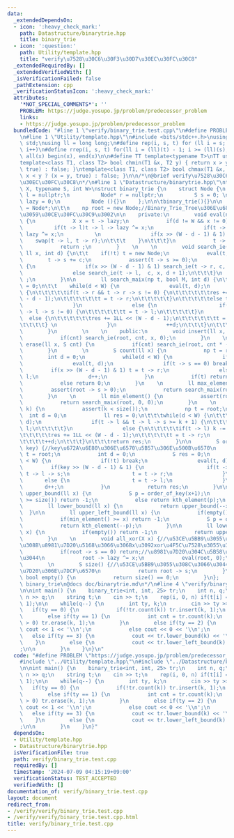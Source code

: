 ```yaml
---
data:
  _extendedDependsOn:
  - icon: ':heavy_check_mark:'
    path: Datastructure/binarytrie.hpp
    title: binary_trie
  - icon: ':question:'
    path: Utility/template.hpp
    title: "verify\u7528\u30C6\u30F3\u30D7\u30EC\u30FC\u30C8"
  _extendedRequiredBy: []
  _extendedVerifiedWith: []
  _isVerificationFailed: false
  _pathExtension: cpp
  _verificationStatusIcon: ':heavy_check_mark:'
  attributes:
    '*NOT_SPECIAL_COMMENTS*': ''
    PROBLEM: https://judge.yosupo.jp/problem/predecessor_problem
    links:
    - https://judge.yosupo.jp/problem/predecessor_problem
  bundledCode: "#line 1 \"verify/binary_trie.test.cpp\"\n#define PROBLEM \"https://judge.yosupo.jp/problem/predecessor_problem\"\
    \n#line 1 \"Utility/template.hpp\"\n#include <bits/stdc++.h>\nusing namespace\
    \ std;\nusing ll = long long;\n#define rep(i, s, t) for (ll i = s; i < (ll)(t);\
    \ i++)\n#define rrep(i, s, t) for(ll i = (ll)(t) - 1; i >= (ll)(s); i--)\n#define\
    \ all(x) begin(x), end(x)\n\n#define TT template<typename T>\nTT using vec = vector<T>;\n\
    template<class T1, class T2> bool chmin(T1 &x, T2 y) { return x > y ? (x = y,\
    \ true) : false; }\ntemplate<class T1, class T2> bool chmax(T1 &x, T2 y) { return\
    \ x < y ? (x = y, true) : false; }\n\n/*\n@brief verify\u7528\u30C6\u30F3\u30D7\
    \u30EC\u30FC\u30C8\n*/\n#line 1 \"Datastructure/binarytrie.hpp\"\ntemplate<typename\
    \ X, typename S, int W>\nstruct binary_trie {\n    struct Node {\n          Node*\
    \ l = nullptr;\n          Node* r = nullptr;\n          S s = 0; \n          X\
    \ lazy = 0;\n          Node (){}\n    };\n\n\tbinary_trie(){}\n\n    using np\
    \ = Node*;\n\t\n    np root = new Node;//Binary_Trie_Tree\u306E\u6839\u3092\u8868\
    \u3059\u30CE\u30FC\u30C9\u3002\n\n    private:\n        void eval(np t, int d)\
    \ {\n            X x = t -> lazy;\n            if(d != W && x != 0) {\n      \
    \          if(t -> l)t -> l -> lazy ^= x;\n                if(t -> r)t -> r ->\
    \ lazy ^= x;\n          \n                if(x >> (W - d - 1) & 1) {\n\t\t\t\t\
    \    swap(t -> l, t -> r);\n\t\t\t    }\n\t\t\t}\n            t -> lazy = 0;\n\
    \            return ;\n        }    \n    \n        void search_ie(np &t, S c,\
    \ ll x, int d) {\n\t\t    if(!t) t = new Node;\n            eval(t, d);\n    \
    \        t -> s += c;\n            assert(t -> s >= 0);\n            if(d != W)\
    \ {\n                if(x >> (W - d - 1) & 1) search_ie(t -> r, c, x, d + 1);\n\
    \                else search_ie(t -> l,  c, x, d + 1);\n\t\t\t}\n            return\
    \ ;\n        }\n\n        ll search_maix(np t, bool M, int d) {\n\t\t    ll res\
    \ = 0;\n\t\t    while(d < W) {\n                eval(t, d);\n                if(M)\
    \ {\n\t\t\t\t\tif(t -> r && t -> r -> s != 0) {\n\t\t\t\t\t\tres += 1LL << (W\
    \ - d - 1);\n\t\t\t\t\t\tt = t -> r;\n\t\t\t\t\t}\n\t\t\t\t\telse t = t -> l;\n\
    \                }\n                else {\n                    if(t -> l && t\
    \ -> l -> s != 0) {\n\t\t\t\t\t\tt = t -> l;\n\t\t\t\t\t}\n                  \
    \  else {\n\t\t\t\t\t\tres += 1LL << (W - d - 1);\n\t\t\t\t\t\tt = t -> r;\n\t\
    \t\t\t\t} \n                }\n                ++d;\n\t\t\t}\n\t\t\treturn res;\n\
    \        }\n        \n    \n    public:\n        void insert(ll x, S cnt) {\n\
    \            if(cnt) search_ie(root, cnt, x, 0);\n        }\n    \n        void\
    \ erase(ll x, S cnt) {\n            if(cnt) search_ie(root, cnt * -1, x, 0);\n\
    \        }\n        \n        S count(ll x) {\n            np t = root;\n    \
    \        int d = 0;\n            while(d < W) {\n                if(!t) break;\n\
    \                eval(t, d);\n                if(t -> s == 0) break;\n       \
    \         if(x >> (W - d - 1) & 1) t = t -> r;\n                else t = t ->\
    \ l;\n                d++;\n            }\n            if(t) return t -> s;\n\
    \            else return 0;\n        }\n    \n        ll max_element() {\n   \
    \         assert(root -> s > 0);\n            return search_maix(root, 1, 0);\n\
    \        }\n    \n        ll min_element() {\n            assert(root -> s > 0);\n\
    \            return search_maix(root, 0, 0);\n        }\n    \n        ll kth_element(S\
    \ k) {\n            assert(k < size());\n            np t = root;\n          \
    \  int d = 0;\n            ll res = 0;\n\t\t\twhile(d < W) {\n\t\t\t\teval(t,\
    \ d);\n                if(t -> l && t -> l -> s >= k + 1) {\n\t\t\t\t\tt = t ->\
    \ l;\n\t\t\t\t}\n                else {\n\t\t\t\t\tif(t -> l) k -= t -> l -> s;\n\
    \t\t\t\t\tres += 1LL << (W - d - 1);\n\t\t\t\t\tt = t -> r;\n                }\n\
    \t\t\t\t++d;\n\t\t\t}\n\t\t\treturn res;\n        }\n\n        S order_of_key(ll\
    \ key) {//key\u672A\u6E80\u306E\u6570\u5B57\u306E\u500B\u6570\n            np\
    \ t = root;\n            int d = 0;\n            S res = 0;\n            while(d\
    \ < W) {\n                if(!t) break;\n                eval(t, d);\n       \
    \         if(key >> (W - d - 1) & 1) {\n                    if(t -> l) res +=\
    \ t -> l -> s;\n                    t = t -> r;\n                }\n         \
    \       else {\n                    t = t -> l;\n                }\n         \
    \       d++;\n            }\n            return res;\n        }\n\n        ll\
    \ upper_bound(ll x) {\n            S p = order_of_key(x+1);\n            if(p\
    \ >= size()) return -1;\n            else return kth_element(p);\n        }\n\n\
    \        ll lower_bound(ll x) {\n            return upper_bound(--x);\n      \
    \  }\n\n        ll upper_left_bound(ll x) {\n            if(empty()) return -1;\n\
    \            if(min_element() >= x) return -1;\n            S p = order_of_key(x);\n\
    \            return kth_element(--p);\n        }\n\n        ll lower_left_bound(ll\
    \ x) {\n            if(empty()) return -1;\n            return upper_left_bound(++x);\n\
    \        }\n    \n        void all_xor(X x) {//\u53CE\u5BB9\u3055\u308C\u3066\u3044\
    \u308B\u8981\u7D20\u5168\u3066\u306Bx\u3092xor\u4F5C\u7528\u3055\u305B\u308B\n\
    \            if(root -> s == 0) return;//\u8981\u7D20\u304C\u5B58\u5728\u3057\u306A\
    \u3044\n            root -> lazy ^= x;\n            eval(root, 0);\n        }\n\
    \        \n        S size() {//\u53CE\u5BB9\u3055\u308C\u3066\u3044\u308B\u8981\
    \u7D20\u306E\u7DCF\u6570\n            return root -> s;\n        }\n\n       \
    \ bool empty() {\n            return size() == 0;\n        }\n};    \n/*\n@brief\
    \ binary_trie\n@docs doc/binarytrie.md\n*/\n#line 4 \"verify/binary_trie.test.cpp\"\
    \n\nint main() {\n    binary_trie<int, int, 25> tr;\n    int n, q;\n    cin >>\
    \ n >> q;\n    string t;\n    cin >> t;\n    rep(i, 0, n) if(t[i] == '1') tr.insert(i,\
    \ 1);\n\n    while(q--) {\n        int ty, k;\n        cin >> ty >> k;\n     \
    \   if(ty == 0) {\n            if(!tr.count(k)) tr.insert(k, 1);\n        }\n\
    \        else if(ty == 1) {\n            int cnt = tr.count(k);\n            if(cnt\
    \ > 0) tr.erase(k, 1);\n        }\n        else if(ty == 2) {\n            if(tr.count(k))\
    \ cout << 1 << '\\n';\n            else cout << 0 << '\\n';\n        }\n     \
    \   else if(ty == 3) {\n            cout << tr.lower_bound(k) << '\\n';\n    \
    \    }\n        else {\n            cout << tr.lower_left_bound(k) << \"\\n\"\
    ;\n\n        }\n    }\n}\n"
  code: "#define PROBLEM \"https://judge.yosupo.jp/problem/predecessor_problem\"\n\
    #include \"../Utility/template.hpp\"\n#include \"../Datastructure/binarytrie.hpp\"\
    \n\nint main() {\n    binary_trie<int, int, 25> tr;\n    int n, q;\n    cin >>\
    \ n >> q;\n    string t;\n    cin >> t;\n    rep(i, 0, n) if(t[i] == '1') tr.insert(i,\
    \ 1);\n\n    while(q--) {\n        int ty, k;\n        cin >> ty >> k;\n     \
    \   if(ty == 0) {\n            if(!tr.count(k)) tr.insert(k, 1);\n        }\n\
    \        else if(ty == 1) {\n            int cnt = tr.count(k);\n            if(cnt\
    \ > 0) tr.erase(k, 1);\n        }\n        else if(ty == 2) {\n            if(tr.count(k))\
    \ cout << 1 << '\\n';\n            else cout << 0 << '\\n';\n        }\n     \
    \   else if(ty == 3) {\n            cout << tr.lower_bound(k) << '\\n';\n    \
    \    }\n        else {\n            cout << tr.lower_left_bound(k) << \"\\n\"\
    ;\n\n        }\n    }\n}"
  dependsOn:
  - Utility/template.hpp
  - Datastructure/binarytrie.hpp
  isVerificationFile: true
  path: verify/binary_trie.test.cpp
  requiredBy: []
  timestamp: '2024-07-09 04:15:19+09:00'
  verificationStatus: TEST_ACCEPTED
  verifiedWith: []
documentation_of: verify/binary_trie.test.cpp
layout: document
redirect_from:
- /verify/verify/binary_trie.test.cpp
- /verify/verify/binary_trie.test.cpp.html
title: verify/binary_trie.test.cpp
---
```

